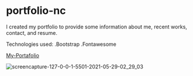 # portfolio-nc
 I created my portfolio to provide some information about me, recent works, contact, and resume.
  

 Technologies used:
 .Bootstrap
 .Fontawesome
 
[My-Portafolio](https://ncerros.github.io/portfolio-nc/)


![screencapture-127-0-0-1-5501-2021-05-29-02_29_03](https://user-images.githubusercontent.com/72178042/120063730-3b3fd600-c02e-11eb-8e3e-10c7573b53f2.png)
